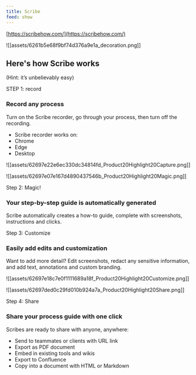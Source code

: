 ```yaml
---
title: Scribe
feed: show
---
```


[https://scribehow.com/](https://scribehow.com/)

![[assets/6261b5e68f9bf74d376a9e1a_decoration.png]]

## Here's how Scribe works

(Hint: it’s unbelievably easy)

STEP 1: record

### Record any process

Turn on the Scribe recorder, go through your process, then turn off the recording.

- Scribe recorder works on:
- Chrome
- Edge
- Desktop

![[assets/62697e22e6ec330dc34814fd_Product20Highlight20Capture.png]]

![[assets/62697e07e167d4890437546b_Product20Highlight20Magic.png]]

Step 2: Magic!

### Your step-by-step guide is automatically generated

Scribe automatically creates a how-to guide, complete with screenshots, instructions and clicks.

Step 3: Customize

### Easily add edits and customization

Want to add more detail? Edit screenshots, redact any sensitive information, and add text, annotations and custom branding.

![[assets/62697e18c7e0f1111689a18f_Product20Highlight20Customize.png]]

![[assets/62697ded0c29fd010b924a7a_Product20Highlight20Share.png]]

Step 4: Share

### Share your process guide with one click

Scribes are ready to share with anyone, anywhere:

- Send to teammates or clients with URL link
- Export as PDF document
- Embed in existing tools and wikis
- Export to Confluence
- Copy into a document with HTML or Markdown
